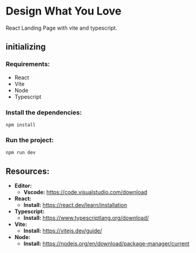 # Design What You Love

React Landing Page with vite and typescript.

## initializing

### Requirements:

- React
- Vite
- Node
- Typescript

### Install the dependencies:

    npm install

### Run the project:

    npm run dev

## Resources:

- **Editor:**
  - **Vscode:** https://code.visualstudio.com/download
- **React:**
  - **Install:** https://react.dev/learn/installation
- **Typescript:**
  - **Install:** https://www.typescriptlang.org/download/
- **Vite:**
  - **Install:** https://vitejs.dev/guide/
- **Node:**
  - **Install:** https://nodejs.org/en/download/package-manager/current

